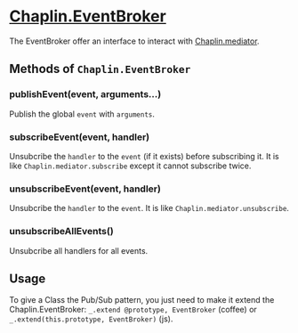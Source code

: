 # [Chaplin.EventBroker](../src/chaplin/lib/event_broker.coffee)

The EventBroker offer an interface to interact with [Chaplin.mediator](./chaplin.mediator.md).

## Methods of `Chaplin.EventBroker`

### publishEvent(event, arguments...)
Publish the global `event` with `arguments`.

### subscribeEvent(event, handler)
Unsubcribe the `handler` to the `event` (if it exists) before subscribing it. It is like `Chaplin.mediator.subscribe` except it cannot subscribe twice.

### unsubscribeEvent(event, handler)
Unsubcribe the `handler` to the `event`. It is like `Chaplin.mediator.unsubscribe`.

### unsubscribeAllEvents()
Unsubcribe all handlers for all events.

## Usage

To give a Class the Pub/Sub pattern, you just need to make it extend the Chaplin.EventBroker: `_.extend @prototype, EventBroker` (coffee) or `_.extend(this.prototype, EventBroker)` (js).
